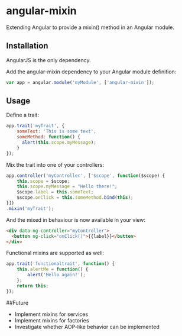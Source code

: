 angular-mixin
=============

Extending Angular to provide a mixin() method in an Angular module.

## Installation

AngularJS is the only dependency.

Add the angular-mixin dependency to your Angular module definition:

```javascript
var app = angular.module('myModule', ['angular-mixin']);
```

## Usage

Define a trait:
```javascript
app.trait('myTrait', {
    someText: 'This is some text',
    someMethod: function() {
      alert(this.scope.myMessage);
    }
});
```

Mix the trait into one of your controllers:
```javascript
app.controller('myController', ['$scope', function($scope) {
    this.scope = $scope;
    this.scope.myMessage = "Hello there!";
    $scope.label = this.someText;
    $scope.onClick = this.someMethod.bind(this);
}])
.mixin('myTrait');
```

And the mixed in behaviour is now available in your view:
```html
<div data-ng-controller="myController">
  <button ng-click="onClick()">{{label}}</button>
</div>
```

Functional mixins are supported as well:
```javascript
app.trait('functionaltrait', function() {
    this.alertMe = function() {
        alert('Hello again!');
    };
    return this;
});
```

##Future

* Implement mixins for services
* Implement mixins for factories
* Investigate whether AOP-like behavior can be implemented
